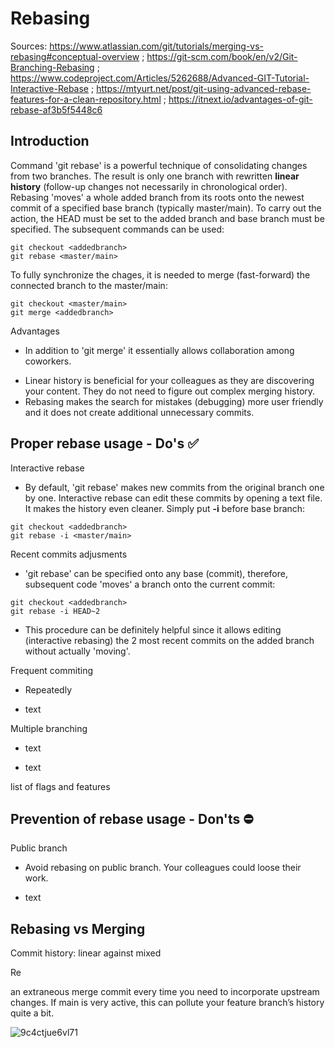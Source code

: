 # Rebasing
Sources: https://www.atlassian.com/git/tutorials/merging-vs-rebasing#conceptual-overview ; https://git-scm.com/book/en/v2/Git-Branching-Rebasing ; https://www.codeproject.com/Articles/5262688/Advanced-GIT-Tutorial-Interactive-Rebase ; https://mtyurt.net/post/git-using-advanced-rebase-features-for-a-clean-repository.html ; https://itnext.io/advantages-of-git-rebase-af3b5f5448c6

## Introduction
Command 'git rebase' is a powerful technique of consolidating changes from two branches. The result is only one branch with rewritten **linear history** (follow-up changes not necessarily in chronological order).
Rebasing 'moves' a whole added branch from its roots onto the newest commit of a specified base branch (typically master/main).
To carry out the action, the HEAD must be set to the added branch and base branch must be specified. The subsequent commands can be used:
```
git checkout <addedbranch>
git rebase <master/main>
```
To fully synchronize the chages, it is needed to merge (fast-forward) the connected branch to the master/main:
```
git checkout <master/main>
git merge <addedbranch>
```

Advantages
- In addition to 'git merge' it essentially allows collaboration among coworkers.
+ Linear history is beneficial for your colleagues as they are discovering your content. They do not need to figure out complex merging history. 
+ Rebasing makes the search for mistakes (debugging) more user friendly and it does not create additional unnecessary commits.

## Proper rebase usage - Do's :white_check_mark:

Interactive rebase

- By default, 'git rebase' makes new commits from the original branch one by one. Interactive rebase can edit these commits by opening a text file. It makes the history even cleaner. Simply put **-i** before base branch:
```
git checkout <addedbranch>
git rebase -i <master/main>
```

Recent commits adjusments
- 'git rebase' can be specified onto any base (commit), therefore, subsequent code 'moves' a branch onto the current commit:
```
git checkout <addedbranch>
git rebase -i HEAD~2
```
+ This procedure can be definitely helpful since it allows editing (interactive rebasing) the 2 most recent commits on the added branch without actually 'moving'.

Frequent commiting
- Repeatedly 
+ text

Multiple branching
- text
+ text

list of flags and features

## Prevention of rebase usage - Don'ts :no_entry:
Public branch
- Avoid rebasing on public branch. Your colleagues could loose their work.
+ text

## Rebasing vs Merging
Commit history: linear against mixed

Re

an extraneous merge commit every time you need to incorporate upstream changes. If main is very active, this can pollute your feature branch’s history quite a bit. 

![9c4ctjue6vl71](https://user-images.githubusercontent.com/79012119/132845480-9913fca6-3b2a-4771-bfc6-8cd1e96e7c10.jpg)
